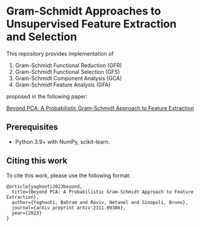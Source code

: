 # Gram-Schmidt Approaches to Unsupervised Feature Extraction and Selection
This repository provides implementation of
1. Gram-Schmidt Functional Reduction (GFR)
2. Gram-Schmidt Functional Selection (GFS)
3. Gram-Schmidt Component Analysis (GCA)
4. Gram-Schmidt Feature Analysis (GFA)

proposed in the following paper:

[Beyond PCA: A Probabilistic Gram-Schmidt Approach to Feature Extraction](https://arxiv.org/abs/2311.09386)

## Prerequisites
* Python 3.9+ with NumPy, scikit-learn.

## Citing this work
To cite this work, please use the following format:

```
@article{yaghooti2023beyond,
  title={Beyond PCA: A Probabilistic Gram-Schmidt Approach to Feature Extraction},
  author={Yaghooti, Bahram and Raviv, Netanel and Sinopoli, Bruno},
  journal={arXiv preprint arXiv:2311.09386},
  year={2023}
}
```
